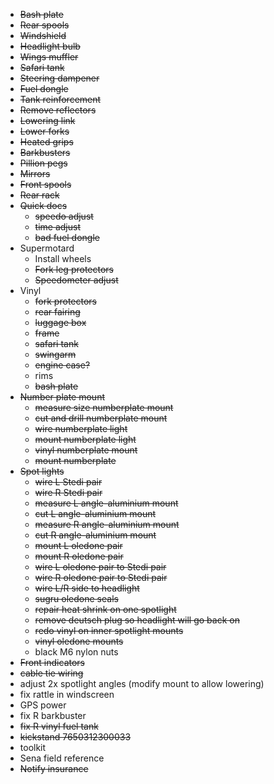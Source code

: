 * ~~Bash plate~~
* ~~Rear spools~~
* ~~Windshield~~
* ~~Headlight bulb~~
* ~~Wings muffler~~
* ~~Safari tank~~
* ~~Steering dampener~~
* ~~Fuel dongle~~
* ~~Tank reinforcement~~
* ~~Remove reflectors~~
* ~~Lowering link~~
* ~~Lower forks~~
* ~~Heated grips~~
* ~~Barkbusters~~
* ~~Pillion pegs~~
* ~~Mirrors~~
* ~~Front spools~~
* ~~Rear rack~~
* ~~Quick docs~~
  * ~~speedo adjust~~
  * ~~time adjust~~
  * ~~bad fuel dongle~~
* Supermotard
  * Install wheels
  * ~~Fork leg protectors~~
  * ~~Speedometer adjust~~
* Vinyl
  * ~~fork protectors~~
  * ~~rear fairing~~
  * ~~luggage box~~
  * ~~frame~~
  * ~~safari tank~~
  * ~~swingarm~~
  * ~~engine case?~~
  * rims
  * ~~bash plate~~
* ~~Number plate mount~~
  * ~~measure size numberplate mount~~
  * ~~cut and drill numberplate mount~~
  * ~~wire numberplate light~~
  * ~~mount numberplate light~~
  * ~~vinyl numberplate mount~~
  * ~~mount numberplate~~
* ~~Spot lights~~
  * ~~wire L Stedi pair~~
  * ~~wire R Stedi pair~~
  * ~~measure L angle-aluminium mount~~
  * ~~cut L angle-aluminium mount~~
  * ~~measure R angle-aluminium mount~~
  * ~~cut R angle-aluminium mount~~
  * ~~mount L oledone pair~~
  * ~~mount R oledone pair~~
  * ~~wire L oledone pair to Stedi pair~~
  * ~~wire R oledone pair to Stedi pair~~
  * ~~wire L/R side to headlight~~
  * ~~sugru oledone seals~~
  * ~~repair heat shrink on one spotlight~~
  * ~~remove deutsch plug so headlight will go back on~~
  * ~~redo vinyl on inner spotlight mounts~~
  * ~~vinyl oledone mounts~~
  * black M6 nylon nuts
* ~~Front indicators~~
* ~~cable tie wiring~~
* adjust 2x spotlight angles (modify mount to allow lowering)
* fix rattle in windscreen
* GPS power
* fix R barkbuster
* ~~fix R vinyl fuel tank~~
* ~~kickstand 7650312300033~~
* toolkit
* Sena field reference
* ~~Notify insurance~~

